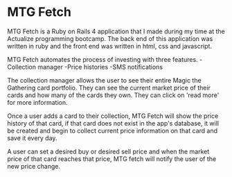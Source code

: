 # MTG Fetch

MTG Fetch is a Ruby on Rails 4 application that I made during my time at the Actualize 
programming bootcamp. The back end of this application was written in ruby and the front end was written in html, css and javascript.

MTG Fetch automates the process of investing with three features.
  -Collection manager
  -Price histories
  -SMS notifications

The collection manager allows the user to see their entire Magic the Gathering card portfolio. They can see the current market price of their cards and how many of the cards they own. They can click on 'read more' for more information.

Once a user adds a card to their collection, MTG Fetch will show the price history of that card, if that card does not exist in the app's database, it will be created and begin to collect current price information on that card and save it every day.

A user can set a desired buy or desired sell price and when the market price of that card reaches that price, MTG fetch will notify the user of the new price change.